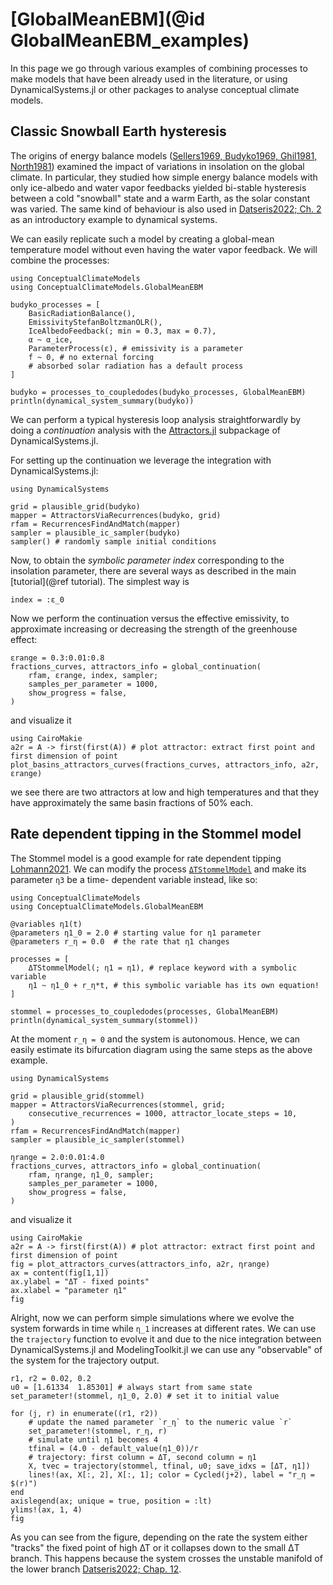 # [GlobalMeanEBM](@id GlobalMeanEBM_examples)

In this page we go through various examples of combining processes to make
models that have been already used in the literature, or using DynamicalSystems.jl
or other packages to analyse conceptual climate models.

## Classic Snowball Earth hysteresis

The origins of energy balance models ([Sellers1969, Budyko1969, Ghil1981, North1981](@cite))
examined the impact of variations in insolation on the global climate.
In particular, they studied how simple energy balance models with only ice-albedo and water vapor feedbacks yielded bi-stable hysteresis between a cold "snowball" state and
a warm Earth, as the solar constant was varied.
The same kind of behaviour is also used in [Datseris2022; Ch. 2](@cite) as an introductory example to dynamical systems.

We can easily replicate such a model by creating a
global-mean temperature model without even having the water vapor feedback.
We will combine the processes:

```@example MAIN
using ConceptualClimateModels
using ConceptualClimateModels.GlobalMeanEBM

budyko_processes = [
    BasicRadiationBalance(),
    EmissivityStefanBoltzmanOLR(),
    IceAlbedoFeedback(; min = 0.3, max = 0.7),
    α ~ α_ice,
    ParameterProcess(ε), # emissivity is a parameter
    f ~ 0, # no external forcing
    # absorbed solar radiation has a default process
]

budyko = processes_to_coupledodes(budyko_processes, GlobalMeanEBM)
println(dynamical_system_summary(budyko))
```

We can perform a typical hysteresis loop analysis straightforwardly by doing a
_continuation_ analysis with the
[Attractors.jl](https://juliadynamics.github.io/DynamicalSystemsDocs.jl/attractors/stable/)
subpackage of DynamicalSystems.jl.

For setting up the continuation we leverage the integration with DynamicalSystems.jl:

```@example MAIN
using DynamicalSystems

grid = plausible_grid(budyko)
mapper = AttractorsViaRecurrences(budyko, grid)
rfam = RecurrencesFindAndMatch(mapper)
sampler = plausible_ic_sampler(budyko)
sampler() # randomly sample initial conditions
```

Now, to obtain the _symbolic parameter index_ corresponding to the insolation parameter,
there are several ways as described in the main [tutorial](@ref tutorial).
The simplest way is
```@example MAIN
index = :ε_0
```

Now we perform the continuation versus the effective emissivity, to approximate increasing or decreasing the strength of the greenhouse effect:
```@example MAIN
εrange = 0.3:0.01:0.8
fractions_curves, attractors_info = global_continuation(
    rfam, εrange, index, sampler;
    samples_per_parameter = 1000,
    show_progress = false,
)
```

and visualize it
```@example MAIN
using CairoMakie
a2r = A -> first(first(A)) # plot attractor: extract first point and first dimension of point
plot_basins_attractors_curves(fractions_curves, attractors_info, a2r, εrange)
```

we see there are two attractors at low and high temperatures and that they have approximately the same basin fractions of 50% each.

## Rate dependent tipping in the Stommel model

The Stommel model is a good example for rate dependent tipping [Lohmann2021](@cite).
We can modify the process [`ΔTStommelModel`](@ref) and make its parameter `η3` be a time-
dependent variable instead, like so:

```@example MAIN
using ConceptualClimateModels
using ConceptualClimateModels.GlobalMeanEBM

@variables η1(t)
@parameters η1_0 = 2.0 # starting value for η1 parameter
@parameters r_η = 0.0  # the rate that η1 changes

processes = [
    ΔTStommelModel(; η1 = η1), # replace keyword with a symbolic variable
    η1 ~ η1_0 + r_η*t, # this symbolic variable has its own equation!
]

stommel = processes_to_coupledodes(processes, GlobalMeanEBM)
println(dynamical_system_summary(stommel))
```

At the moment `r_η = 0` and the system is autonomous. Hence, we can easily
estimate its bifurcation diagram using the same steps as the above example.

```@example MAIN
using DynamicalSystems

grid = plausible_grid(stommel)
mapper = AttractorsViaRecurrences(stommel, grid;
    consecutive_recurrences = 1000, attractor_locate_steps = 10,
)
rfam = RecurrencesFindAndMatch(mapper)
sampler = plausible_ic_sampler(stommel)

ηrange = 2.0:0.01:4.0
fractions_curves, attractors_info = global_continuation(
    rfam, ηrange, η1_0, sampler;
    samples_per_parameter = 1000,
    show_progress = false,
)
```

and visualize it
```@example MAIN
using CairoMakie
a2r = A -> first(first(A)) # plot attractor: extract first point and first dimension of point
fig = plot_attractors_curves(attractors_info, a2r, ηrange)
ax = content(fig[1,1])
ax.ylabel = "ΔT - fixed points"
ax.xlabel = "parameter η1"
fig
```

Alright, now we can perform simple simulations where we evolve the system forwards in time
while `η_1` increases at different rates. We can use the `trajectory` function to evolve it
and due to the nice integration between DynamicalSystems.jl and ModelingToolkit.jl we can
use any "observable" of the system for the trajectory output.

```@example MAIN
r1, r2 = 0.02, 0.2
u0 = [1.61334  1.85301] # always start from same state
set_parameter!(stommel, η1_0, 2.0) # set it to initial value

for (j, r) in enumerate((r1, r2))
    # update the named parameter `r_η` to the numeric value `r`
    set_parameter!(stommel, r_η, r)
    # simulate until η1 becomes 4
    tfinal = (4.0 - default_value(η1_0))/r
    # trajectory: first column = ΔΤ, second column = η1
    X, tvec = trajectory(stommel, tfinal, u0; save_idxs = [ΔT, η1])
    lines!(ax, X[:, 2], X[:, 1]; color = Cycled(j+2), label = "r_η = $(r)")
end
axislegend(ax; unique = true, position = :lt)
ylims!(ax, 1, 4)
fig
```

As you can see from the figure, depending on the rate the system either "tracks"
the fixed point of high ΔΤ or it collapses down to the small ΔT branch.
This happens because the system crosses the unstable manifold of the lower branch [Datseris2022; Chap. 12](@cite).
